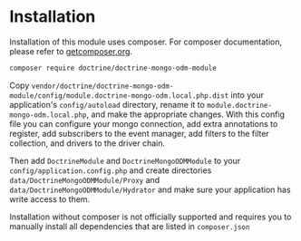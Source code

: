 # Installation

Installation of this module uses composer. For composer documentation, please refer to
[getcomposer.org](http://getcomposer.org/).

```sh
composer require doctrine/doctrine-mongo-odm-module
```

Copy `vendor/doctrine/doctrine-mongo-odm-module/config/module.doctrine-mongo-odm.local.php.dist` into your application's
`config/autoload` directory, rename it to `module.doctrine-mongo-odm.local.php`, and make the appropriate changes.
With this config file you can configure your mongo connection, add extra annotations to register, add subscribers to
the event manager, add filters to the filter collection, and drivers to the driver chain.

Then add `DoctrineModule` and `DoctrineMongoODMModule` to your `config/application.config.php` and create directories
`data/DoctrineMongoODMModule/Proxy` and `data/DoctrineMongoODMModule/Hydrator` and make sure your application has
write access to them.

Installation without composer is not officially supported and requires you to manually install all dependencies
that are listed in `composer.json`